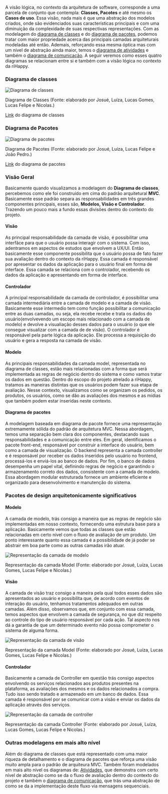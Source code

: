 A visão lógica, no contexto da arquitetura de software, corresponde a uma parcela de conjunto que contempla: **Classes, Pacotes** e até mesmo os **Casos de uso**. Essa visão, nada mais é que uma abstração dos modelos criados, onde são evidenciados suas características principais e com uma diminuição da complexidade de suas respectivas representações. Com as modelagem do [diagrama de classes](https://unbarqdsw2023-1.github.io/2023.1_G5_ProjetoRiHappy/#/2.modelagem/estatica/diagramadeclasses) e do [diagrama de pacotes](https://unbarqdsw2023-1.github.io/2023.1_G5_ProjetoRiHappy/#/2.modelagem/estatica/diagramadepacotes), podemos tratar com maior propriedade acerca das principais camadas arquiteturais modeladas até então. Ademais, reforçando essa mesma óptica mas com um nível de abstração ainda maior,  temos o [diagrama de atividades](https://unbarqdsw2023-1.github.io/2023.1_G5_ProjetoRiHappy/#/2.modelagem/dinamica/diagramadeatividades) e também o  [diagrama de comunicação](https://unbarqdsw2023-1.github.io/2023.1_G5_ProjetoRiHappy/#/2.modelagem/dinamica/diagramadecomunicacao). A seguir veremos como esses quatro diagramas se relacionam entre si e também com a visão lógica no contexto da riHappy.

### Diagrama de classes
<!--Como é o nosso diagrama de mais detalahemento vai ser o principal, mas usaremos o de pacotes para reforçar o MVC-->
![Diagrama de classes](img/Diagrama%20de%20classes%20RiHappy.jpeg)

<p class="legenda">Diagrama de Classes (Fonte: elaborado por Josué, Luíza, Lucas Gomes, Lucas Felipe e Nicolas.)</p>

[Link](https://lucid.app/lucidchart/4dd6a296-dbea-46b7-8bb7-b515fbc1fb05/edit?invitationId=inv_32177c76-50f9-40b1-95df-7711173e673f&page=HWEp-vi-RSFO#)
do diagrama de classes

### Diagrama de Pacotes

![Diagrama de pacotes](img/diagrama-de-pacotes.jpeg)

<p class="legenda"> Diagrama de Pacotes (Fonte: elaborado por Josué, Luíza, Lucas Felipe e João Pedro.)</p>

[Link](https://lucid.app/lucidchart/9956a0a6-44c2-40f3-a6fe-50e6dd67fb24/edit?page=0_0&invitationId=inv_616ce34d-7d0d-427c-88fc-734e31dcaf7c#)
do diagrama de pacotes

### Visão Geral

Basicamente quando visualizamos a modelagem do **Diagrama de classes**, percebemos como ele foi construído em cima do padrão arquitetural **MVC**. Basicamente esse padrão separa as responsabilidades em três grandes componentes principais, esses são, **Modelos, Visão e Controlador**. Trazendo um pouco mais a fundo essas divisões dentro do contexto do projeto.

#### Visão

As principal responsabilidade da camada de visão, é possibilitar uma interfâce para que o usuário possa interagir com o sistema. Com isso, adentramos em aspectos de estudos que envolvem a UX/UI. Então basicamente esse componente possibilita que o usuário possa de fato fazer sua avaliação dentro do contexto da riHappy. Essa camada é responsável por apresentar os dados da aplicação para o usuário final em forma de interface. Essa camada se relaciona com o controlador, recebendo os dados da aplicação e apresentando em forma de interface.

#### Controlador

A principal responsabilidade da camada de controlador, é possibilitar uma camada intermediária entre a camada de modelo e a camada de visão. Basicamente esse intermedio tem como função possibilitar a comunicação entre as duas camadas, ou seja, ela recebe recebe e trata os dados do usuário(envolvevendo um escopo mais relacionado com a camada de modelo) e devolve a visualiação desses dados para o usuário (o que ele consegue visualizar com a camada de de visão). O controlador é responsável pela parte lógica da aplicação. Ele processa a requisição do usuário e gera a resposta na camada de visão.

#### Modelo

As principais responsabilidades da camada model, representada no diagrama de classes, estão mais relacionadas com a forma que será implementada as regras de negócio dentro do sistema e como vamos tratar os dados em questão. Dentro do escopo do projeto atrelado a riHappy, tratamos as maneiras distintas que os usuários podem fazer sua etapa de avaliação. Nesse contexto, visualizamos como se organizam os pedidos, os produtos, os usuários, como se dão as avaliações dos mesmos e as mídias que também podem estar inseridas neste contexto.

#### Diagrama de pacotes

A modelagem baseada em diagrama de pacote fornece uma representação extremamente sólida do padrão de arquitetura MVC. Nessa abordagem, temos uma separação bem clara dos componentes, destacando suas responsabilidades e a comunicação entre eles. Em geral, identificamos o pacote front-end, responsável por construir a interface do usuário, bem como a camada de visualização. O backend representa a camada controller e é responsável por receber os dados inseridos pelo usuário no frontend, processá-los e enviá-los ao banco de dados. Por fim, o banco de dados desempenha um papel vital, definindo regras de negócio e garantindo o armazenamento correto dos dados, consistente com a camada de modelo. Essa abordagem modular estruturada fornece um ambiente eficiente e organizado para desenvolvimento e manutenção do sistema.

### Pacotes de design arquitetonicamente significativos

#### Modelo

A camada de modelo, trás consigo a maneira que as regras de negócio são implementadas em nosso contexto, fornecendo uma estrutura base para a aplicação. Basicamente vemos que todas as classes que estão relacionadas em certo nível com o fluxo de avaliação de um produto. Um ponto interessante quanto essa camada é a possibilidade de já poder se abstrair em boa parte como as outras camadas irão atuar.

![Representação da camada de modelo](img/model.jpg)

<p class="legenda">Representação da camada Model (Fonte: elaborado por Josué, Luíza, Lucas Gomes, Lucas Felipe e Nicolas.)</p>

#### Visão

A camada de visão traz consigo a maneira pela qual todos esses dados são apresentados ao usuário e possibilita que, de acordo com eventos de interação do usuário, tenhamos tratamentos adequados em outras camadas. Além disso, observamos que, em conjunto com essa camada, temos aspectos que envolvem a camada de segurança, no que diz respeito ao controle do tipo de usuário responsável por cada ação. Tal aspecto nos dá a garantia de que um determinado evento não possa comprometer o sistema de alguma forma.

![Representação da camada de visão](img/view.jpg)

<p class="legenda">Representação da camada Model (Fonte: elaborado por Josué, Luíza, Lucas Gomes, Lucas Felipe e Nicolas.)</p>

#### Controlador

Basicamente a camada de Controller em questão trás consigo aspectos envolvendo os serviços relacionados aos produtos presentes na plataforma, as avaliações dos mesmos e os dados relacionados a compra. Tudo isso sendo tratado e armazenado em um banco de dados. Essa camada é responsável por se comunicar com a visão e enviar os dados da aplicação através dos serviços.

![Representação da camada de controller](img/controller.jpg)

<p class="legenda">Representação da camada  Controller (Fonte: elaborado por Josué, Luíza, Lucas Gomes, Lucas Felipe e Nicolas.)</p>

### Outras modelagens em mais alto nível
<!--Se quiser podemos fora os links colocar as imagens mas sem entrar muito em detalhes pq é mais um extra-->
Além do diagrama de classes que está representado com uma maior riqueza de detalhamento e o diagrama de pacotes que reforça uma visão muito ampla para o padrão de arquiteura MVC. Também foram modelados em mais alto nível os diagramas de: [Atividades](https://unbarqdsw2023-1.github.io/2023.1_G5_ProjetoRiHappy/#/2.modelagem/dinamica/diagramadeatividades), que demonstra com certo nível de abstração como se da o fluxo de avaliação dentro do contexto do projeto e também o [diagrama de comunicação](https://unbarqdsw2023-1.github.io/2023.1_G5_ProjetoRiHappy/#/2.modelagem/dinamica/diagramadecomunicacao), que trás uma abstração de como se da a implementação deste fluxo via mensagens sequenciais.